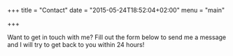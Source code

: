 +++ 
title = "Contact"
date = "2015-05-24T18:52:04+02:00" 
menu = "main"

+++

Want to get in touch with me? Fill out the form below to send me a message and I will try to get back to you within 24 hours!